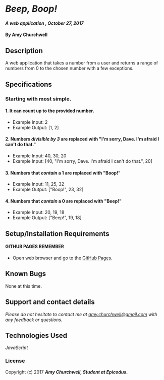 # _Beep, Boop!_

#### _A web application , October 27, 2017_

#### By Amy Churchwell

## Description

A web application that takes a number from a user and returns a range of numbers from 0 to the chosen number with a few exceptions.

## Specifications
### Starting with most simple.

#### 1. It can count up to the provided number.

* Example Input: 2
* Example Output: [1, 2]

#### 2. Numbers _divisible by 3_ are replaced with "I'm sorry, Dave. I'm afraid I can't do that."

* Example Input: 40, 30, 20
* Example Input: [40, "I'm sorry, Dave. I'm afraid I can't do that.", 20]

#### 3. Numbers that *contain* a 1 are replaced with "Boop!"

* Example Input: 11, 25, 32
* Example Output: ["Boop!", 23, 32]

#### 4. Numbers that *contain* a 0 are replaced with "Beep!"

* Example Input: 20, 19, 18
* Example Output: ["Beep!", 19, 18]

## Setup/Installation Requirements

#### GITHUB PAGES REMEMBER
* Open web browser and go to the [GitHub Pages][1].

[1]: https://githubpage.io "GitHub Pages"

## Known Bugs

None at this time.

## Support and contact details

_Please do not hesitate to contact me at amy.churchwell@gmail.com with any feedback or questions._

## Technologies Used

_JavaScript_

### License

Copyright (c) 2017 **_Amy Churchwell, Student at Epicodus._**
